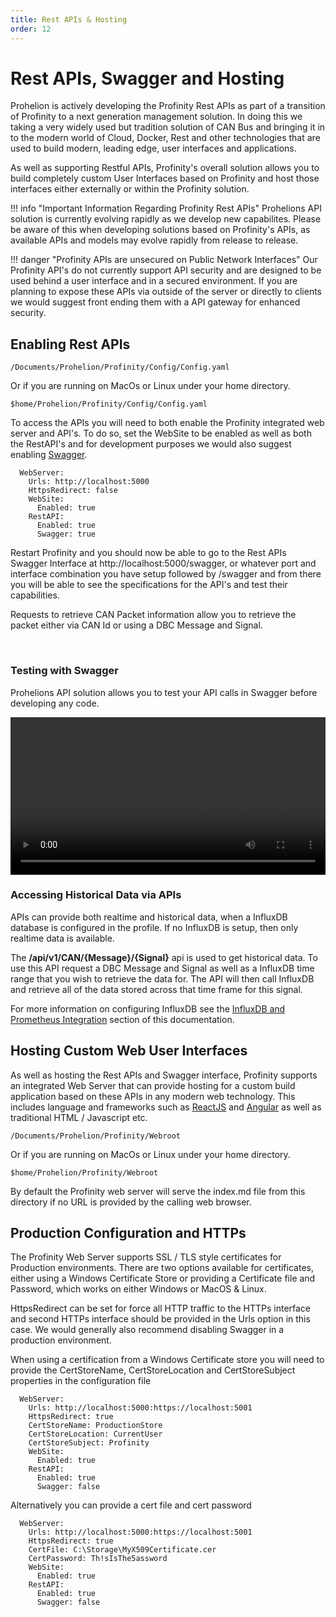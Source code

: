 ```yaml
---
title: Rest APIs & Hosting
order: 12
---
```


# Rest APIs, Swagger and Hosting

Prohelion is actively developing the Profinity Rest APIs as part of a transition of Profinity to a next generation management solution.  In doing this we taking a very widely used but tradition solution of CAN Bus and bringing it in to the modern world of Cloud, Docker, Rest and other technologies that are used to build modern, leading edge, user interfaces and applications.

As well as supporting Restful APIs, Profinity's overall solution allows you to build completely custom User Interfaces based on Profinity and host those interfaces either externally or within the Profinity solution.

!!! info "Important Information Regarding Profinity Rest APIs"
    Prohelions API solution is currently evolving rapidly as we develop new capabilites. Please be aware of this when developing solutions based on Profinity's APIs, as available APIs and models may evolve rapidly from release to release. 

!!! danger "Profinity APIs are unsecured on Public Network Interfaces"
    Our Profinity API's do not currently support API security and are designed to be used behind a user interface and in a secured environment.  If you are planning to expose these APIs via outside of the server or directly to clients we would suggest front ending them with a API gateway for enhanced security.

## Enabling Rest APIs


`/Documents/Prohelion/Profinity/Config/Config.yaml`

Or if you are running on MacOs or Linux under your home directory.

`$home/Prohelion/Profinity/Config/Config.yaml`

To access the APIs you will need to both enable the Profinity integrated web server and API's.  To do so, set the WebSite to be enabled as well as both the RestAPI's and for development purposes we would also suggest enabling [Swagger](https://swagger.io).

```
  WebServer:
    Urls: http://localhost:5000
    HttpsRedirect: false
    WebSite:
      Enabled: true
    RestAPI:
      Enabled: true
      Swagger: true
```

Restart Profinity and you should now be able to go to the Rest APIs Swagger Interface at http://localhost:5000/swagger, or whatever port and interface combination you have setup followed by /swagger and from there you will be able to see the specifications for the API's and test their capabilities.

Requests to retrieve CAN Packet information allow you to retrieve the packet either via CAN Id or using a DBC Message and Signal.

<br>

### Testing with Swagger

Prohelions API solution allows you to test your API calls in Swagger before developing any code.  

<video autoplay loop controls width = "100%">
  <source src="video/TestApi.mov" type="video/mp4">
  Your browser does not support the video tag.
</video>

<br>

### Accessing Historical Data via APIs

APIs can provide both realtime and historical data, when a InfluxDB database is configured in the profile.  If no InfluxDB is setup, then only realtime data is available.

The __/api/v1/CAN/{Message}/{Signal}__ api is used to get historical data.  To use this API request a DBC Message and Signal as well as a InfluxDB time range that you wish to retrieve the data for.  The API will then call InfluxDB and retrieve all of the data stored across that time frame for this signal.

For more information on configuring InfluxDB see the [InfluxDB and Prometheus Integration](45_InfluxDB_Prometheus_Integration.md) section of this documentation.

## Hosting Custom Web User Interfaces

As well as hosting the Rest APIs and Swagger interface, Profinity supports an integrated Web Server that can provide hosting for a custom build application based on these APIs in any modern web technology.  This includes language and frameworks such as [ReactJS](https://reactjs.org) and [Angular](https://angular.io) as well as traditional HTML / Javascript etc.


`/Documents/Prohelion/Profinity/Webroot`

Or if you are running on MacOs or Linux under your home directory.

`$home/Prohelion/Profinity/Webroot`

By default the Profinity web server will serve the index.md file from this directory if no URL is provided by the calling web browser.

## Production Configuration and HTTPs

The Profinity Web Server supports SSL / TLS style certificates for Production environments.  There are two options available for certificates, either using a Windows Certificate Store or providing a Certificate file and Password, which works on either Windows or MacOS & Linux.

HttpsRedirect can be set for force all HTTP traffic to the HTTPs interface and second HTTPs interface should be provided in the Urls option in this case. We would generally also recommend disabling Swagger in a production environment.

When using a certification from a Windows Certificate store you will need to provide the CertStoreName, CertStoreLocation and CertStoreSubject properties in the configuration file

```
  WebServer:
    Urls: http://localhost:5000:https://localhost:5001
    HttpsRedirect: true
    CertStoreName: ProductionStore
    CertStoreLocation: CurrentUser
    CertStoreSubject: Profinity
    WebSite:
      Enabled: true
    RestAPI:
      Enabled: true
      Swagger: false
```

Alternatively you can provide a cert file and cert password

```
  WebServer:
    Urls: http://localhost:5000:https://localhost:5001
    HttpsRedirect: true
    CertFile: C:\Storage\MyX509Certificate.cer
    CertPassword: Th!sIsThe5assword    
    WebSite:
      Enabled: true
    RestAPI:
      Enabled: true
      Swagger: false
```

